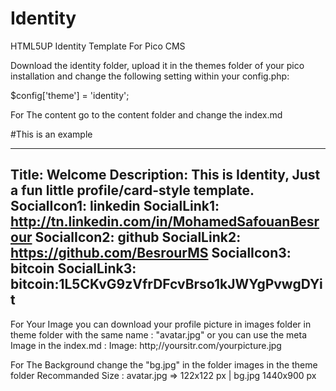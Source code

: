 # Identity
HTML5UP Identity Template For Pico CMS

Download the identity folder, upload it in the themes folder of your pico installation and change the following setting within your config.php:

$config['theme'] = 'identity';

For The content go to the content folder and change the index.md

#This is an example 

---
Title: Welcome
Description: This is Identity, Just a fun little profile/card-style template.
SocialIcon1: linkedin
SocialLink1: http://tn.linkedin.com/in/MohamedSafouanBesrour
SocialIcon2: github
SocialLink2: https://github.com/BesrourMS
SocialIcon3: bitcoin
SocialLink3: bitcoin:1L5CKvG9zVfrDFcvBrso1kJWYgPvwgDYit
---

For Your Image you can download your profile picture in images folder in theme folder with the same name : "avatar.jpg" or you can use the meta Image in the index.md :
Image: http;//yoursitr.com/yourpicture.jpg

For The Background change the "bg.jpg" in the folder images in the theme folder
Recommanded Size : avatar.jpg => 122x122 px | bg.jpg 1440x900 px
